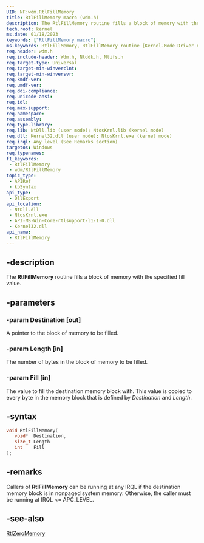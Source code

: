 ```yaml
---
UID: NF:wdm.RtlFillMemory
title: RtlFillMemory macro (wdm.h)
description: The RtlFillMemory routine fills a block of memory with the specified fill value.
tech.root: kernel
ms.date: 01/18/2023
keywords: ["RtlFillMemory macro"]
ms.keywords: RtlFillMemory, RtlFillMemory routine [Kernel-Mode Driver Architecture], k109_db7a2a9f-c7b5-40c3-9755-e386bbaf5353.xml, kernel.rtlfillmemory, wdm/RtlFillMemory
req.header: wdm.h
req.include-header: Wdm.h, Ntddk.h, Ntifs.h
req.target-type: Universal
req.target-min-winverclnt:
req.target-min-winversvr: 
req.kmdf-ver: 
req.umdf-ver: 
req.ddi-compliance: 
req.unicode-ansi: 
req.idl: 
req.max-support: 
req.namespace: 
req.assembly: 
req.type-library: 
req.lib: NtDll.lib (user mode); NtosKrnl.lib (kernel mode)
req.dll: Kernel32.dll (user mode); NtosKrnl.exe (kernel mode)
req.irql: Any level (See Remarks section)
targetos: Windows
req.typenames: 
f1_keywords:
 - RtlFillMemory
 - wdm/RtlFillMemory
topic_type:
 - APIRef
 - kbSyntax
api_type:
 - DllExport
api_location:
 - NtDll.dll
 - NtosKrnl.exe
 - API-MS-Win-Core-rtlsupport-l1-1-0.dll
 - Kernel32.dll
api_name:
 - RtlFillMemory
---
```


## -description

The **RtlFillMemory** routine fills a block of memory with the specified fill value.

## -parameters

### -param Destination [out]

A pointer to the block of memory to be filled.

### -param Length [in]

The number of bytes in the block of memory to be filled.

### -param Fill [in]

The value to fill the destination memory block with. This value is copied to every byte in the memory block that is defined by *Destination* and *Length*.

## -syntax

```cpp
void RtlFillMemory(
   void*  Destination,
   size_t Length
   int    Fill
);
```

## -remarks

Callers of **RtlFillMemory** can be running at any IRQL if the destination memory block is in nonpaged system memory. Otherwise, the caller must be running at IRQL <= APC_LEVEL.

## -see-also

[RtlZeroMemory](/windows-hardware/drivers/ddi/wdm/nf-wdm-rtlzeromemory)

